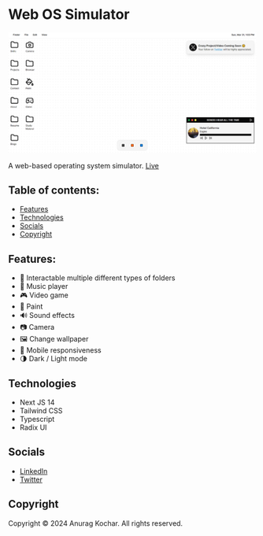 # Web OS Simulator

![homepage](/public/images/doc/1.png)

A web-based operating system simulator.
[Live](https://anurag-kochar-os-portfolio.vercel.app/)

## Table of contents:

- [Features](#features)
- [Technologies](#technologies)
- [Socials](#socials)
- [Copyright](#copyright)

## Features:

- 📂 Interactable multiple different types of folders
- 🎵 Music player
- 🎮 Video game
- 🎨 Paint
- 🔊 Sound effects
- 📷 Camera
- 🖼 Change wallpaper
- 📱 Mobile responsiveness
- 🌗 Dark / Light mode

## Technologies

- Next JS 14
- Tailwind CSS
- Typescript
- Radix UI

## Socials

- [LinkedIn](https://www.linkedin.com/in/anurag-kochar-527696242/)
- [Twitter](https://twitter.com/anurag__kochar)

## Copyright

Copyright © 2024 Anurag Kochar. All rights reserved.

